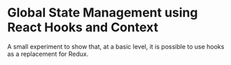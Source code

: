 # Global State Management using React Hooks and Context

A small experiment to show that, at a basic level, it is possible to use hooks as a replacement for Redux.
